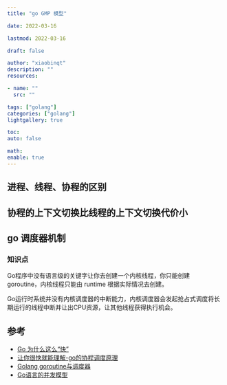 ```yaml
---
title: "go GMP 模型"

date: 2022-03-16

lastmod: 2022-03-16

draft: false

author: "xiaobinqt"
description: ""
resources:

- name: ""
  src: ""

tags: ["golang"]
categories: ["golang"]
lightgallery: true

toc:
auto: false

math:
enable: true
---
```


## 进程、线程、协程的区别

## 协程的上下文切换比线程的上下文切换代价小

## go 调度器机制

### 知识点

Go程序中没有语言级的关键字让你去创建一个内核线程，你只能创建 goroutine，内核线程只能由 runtime 根据实际情况去创建。

Go运行时系统并没有内核调度器的中断能力，内核调度器会发起抢占式调度将长期运行的线程中断并让出CPU资源，让其他线程获得执行机会。

## 参考

+ [Go 为什么这么“快”](https://zhuanlan.zhihu.com/p/111346689)
+ [让你很快就能理解-go的协程调度原理](https://blog.csdn.net/weixin_38054045/article/details/104098072)
+ [Golang goroutine与调度器](https://studygolang.com/articles/9211)
+ [Go语言的并发模型](https://www.golangroadmap.com/class/goadvanced/3-4.html#_1-2-%E7%94%A8%E6%88%B7%E7%BA%A7%E7%BA%BF%E7%A8%8B%E6%A8%A1%E5%9E%8B)


